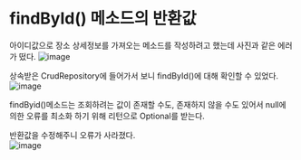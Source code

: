 # findById() 메소드의 반환값

아이디값으로 장소 상세정보를 가져오는 메소드를 작성하려고 했는데 사진과 같은 에러가 떴다.
![image](https://user-images.githubusercontent.com/37647995/114521027-fe39a300-9c7c-11eb-9709-b82fa7c8068e.png)<br>

상속받은 CrudRepository에 들어가서 보니 findById()에 대해 확인할 수 있었다.
![image](https://user-images.githubusercontent.com/37647995/114521368-507ac400-9c7d-11eb-80e9-5913f52743fa.png)

findByid()메소드는 조회하려는 값이 존재할 수도, 존재하지 않을 수도 있어서 null에 의한 오류를 최소화 하기 위해 리턴으로 Optional<T>를 받는다.<br>

반환값을 수정해주니 오류가 사라졌다.<br>
![image](https://user-images.githubusercontent.com/37647995/114522109-fe866e00-9c7d-11eb-9c1f-18170f4cd524.png)
